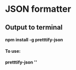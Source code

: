 # JSON formatter
## Output to terminal

#### npm install -g pretttify-json

#### To use:
#### pretttify-json '<filename>'
